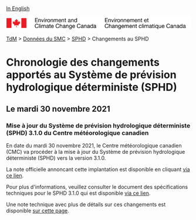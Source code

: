 [In English](changelog_dhps_en.md)

![ECCC logo](../../img_eccc-logo.png)

[TdM](../../readme_fr.md) > [Données du SMC](../readme_fr.md) > [SPHD](readme_dhps_fr.md) > Changements au SPHD

# Chronologie des changements apportés au Système de prévision hydrologique déterministe (SPHD)

## Le mardi 30 novembre 2021

### Mise à jour du Système de prévision hydrologique déterministe (SPHD) 3.1.0 du Centre météorologique canadien

En date du mardi 30 novembre 2021, le Centre météorologique canadien (CMC) va procéder à la mise à jour du Système de prévision hydrologique déterministe (SPHD) vers la version 3.1.0.


La note officielle annoncant cette implantation est disponible en cliquant [via ce lien](https://dd.meteo.gc.ca/doc/genots/2021/11/30/NOCN03_CWAO_xxxxx).

Pour plus d'informations, veuillez consulter le document des spécifications techniques pour le SPHD 3.1.0 qui est disponible [via ce lien](https://collaboration.cmc.ec.gc.ca/cmc/CMOI/product_guide/docs/tech_specifications/tech_specifications_SPHD_3.1.0_f.pdf).

Une note technique avec plus de détails sur ces changements est disponible [sur cette page](https://collaboration.cmc.ec.gc.ca/cmc/CMOI/product_guide/docs/tech_notes/technote_sphd-310_f.pdf).



